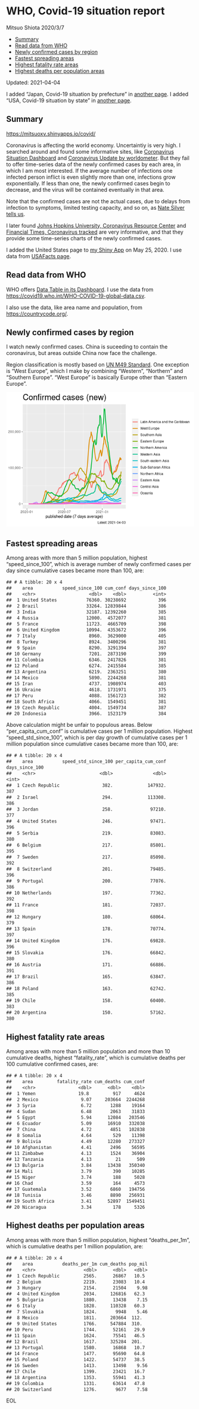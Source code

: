 WHO, Covid-19 situation report
================
Mitsuo Shiota
2020/3/7

-   [Summary](#summary)
-   [Read data from WHO](#read-data-from-who)
-   [Newly confirmed cases by region](#newly-confirmed-cases-by-region)
-   [Fastest spreading areas](#fastest-spreading-areas)
-   [Highest fatality rate areas](#highest-fatality-rate-areas)
-   [Highest deaths per population
    areas](#highest-deaths-per-population-areas)

Updated: 2021-04-04

I added “Japan, Covid-19 situation by prefecture” in [another
page](Japan.md). I added “USA, Covid-19 situation by state” in [another
page](USA.md).

## Summary

<https://mitsuoxv.shinyapps.io/covid/>

Coronavirus is affecting the world economy. Uncertaintiy is very high. I
searched around and found some informative sites, like [Coronavirus
Situation
Dashboard](https://who.maps.arcgis.com/apps/opsdashboard/index.html#/c88e37cfc43b4ed3baf977d77e4a0667)
and [Coronavirus Update by
worldometer](https://www.worldometers.info/coronavirus/). But they fail
to offer time-series data of the newly confirmed cases by each area, in
which I am most interested. If the average number of infections one
infected person inflict is even slightly more than one, infections grow
exponentially. If less than one, the newly confirmed cases begin to
decrease, and the virus will be contained eventually in that area.

Note that the confirmed cases are not the actual cases, due to delays
from infection to symptoms, limited testing capacity, and so on, as
[Nate Silver tells
us](https://fivethirtyeight.com/features/coronavirus-case-counts-are-meaningless/).

I later found [Johns Hopkins University, Coronavirus Resource
Center](https://coronavirus.jhu.edu/) and [Financial Times, Coronavirus
tracked](https://www.ft.com/content/a26fbf7e-48f8-11ea-aeb3-955839e06441)
are very informative, and that they provide some time-series charts of
the newly confirmed cases.

I added the United States page to [my Shiny
App](https://mitsuoxv.shinyapps.io/covid/) on May 25, 2020. I use data
from [USAFacts
page](https://usafacts.org/visualizations/coronavirus-covid-19-spread-map/).

## Read data from WHO

WHO offers [Data Table in its Dashboard](https://covid19.who.int/table).
I use the data from
<https://covid19.who.int/WHO-COVID-19-global-data.csv>.

I also use the data, like area name and population, from
<https://countrycode.org/>.

## Newly confirmed cases by region

I watch newly confirmed cases. China is suceeding to contain the
coronavirus, but areas outside China now face the challenge.

Region classification is mostly based on [UN M49
Standard](https://unstats.un.org/unsd/methodology/m49/). One exception
is “West Europe”, which I make by combining “Western”, “Northern” and
“Southern Europe”. “West Europe” is basically Europe other than “Eastern
Europe”.

![](README_files/figure-gfm/chart-1.png)<!-- -->

## Fastest spreading areas

Among areas with more than 5 million population, highest
“speed\_since\_100”, which is average number of newly confirmed cases
per day since cumulative cases became more than 100, are:

    ## # A tibble: 20 x 4
    ##    area           speed_since_100 cum_conf days_since_100
    ##    <chr>                    <dbl>    <dbl>          <int>
    ##  1 United States           76360. 30238692            396
    ##  2 Brazil                  33264. 12839844            386
    ##  3 India                   32187. 12392260            385
    ##  4 Russia                  12000.  4572077            381
    ##  5 France                  11723.  4665709            398
    ##  6 United Kingdom          10994.  4353672            396
    ##  7 Italy                    8960.  3629000            405
    ##  8 Turkey                   8924.  3400296            381
    ##  9 Spain                    8290.  3291394            397
    ## 10 Germany                  7201.  2873190            399
    ## 11 Colombia                 6346.  2417826            381
    ## 12 Poland                   6274.  2415584            385
    ## 13 Argentina                6219.  2363251            380
    ## 14 Mexico                   5890.  2244268            381
    ## 15 Iran                     4737.  1908974            403
    ## 16 Ukraine                  4618.  1731971            375
    ## 17 Peru                     4088.  1561723            382
    ## 18 South Africa             4066.  1549451            381
    ## 19 Czech Republic           4004.  1549734            387
    ## 20 Indonesia                3966.  1523179            384

Above calculation might be unfair to populous areas. Below
“per\_capita\_cum\_conf” is cumulative cases per 1 million population.
Highest “speed\_std\_since\_100”, which is per day growth of cumulative
cases per 1 million population since cumulative cases became more than
100, are:

    ## # A tibble: 20 x 4
    ##    area           speed_std_since_100 per_capita_cum_conf days_since_100
    ##    <chr>                        <dbl>               <dbl>          <int>
    ##  1 Czech Republic                382.             147932.            387
    ##  2 Israel                        294.             113308.            386
    ##  3 Jordan                        258.              97210.            377
    ##  4 United States                 246.              97471.            396
    ##  5 Serbia                        219.              83083.            380
    ##  6 Belgium                       217.              85801.            395
    ##  7 Sweden                        217.              85098.            392
    ##  8 Switzerland                   201.              79485.            396
    ##  9 Portugal                      200.              77076.            386
    ## 10 Netherlands                   197.              77362.            392
    ## 11 France                        181.              72037.            398
    ## 12 Hungary                       180.              68064.            379
    ## 13 Spain                         178.              70774.            397
    ## 14 United Kingdom                176.              69828.            396
    ## 15 Slovakia                      176.              66842.            380
    ## 16 Austria                       171.              66886.            391
    ## 17 Brazil                        165.              63847.            386
    ## 18 Poland                        163.              62742.            385
    ## 19 Chile                         158.              60400.            383
    ## 20 Argentina                     150.              57162.            380

## Highest fatality rate areas

Among areas with more than 5 million population and more than 10
cumulative deaths, highest “fatality\_rate”, which is cumulative deaths
per 100 cumulative confirmed cases, are:

    ## # A tibble: 20 x 4
    ##    area         fatality_rate cum_deaths cum_conf
    ##    <chr>                <dbl>      <dbl>    <dbl>
    ##  1 Yemen                19.8         917     4624
    ##  2 Mexico                9.07     203664  2244268
    ##  3 Syria                 6.72       1288    19164
    ##  4 Sudan                 6.48       2063    31833
    ##  5 Egypt                 5.94      12084   203546
    ##  6 Ecuador               5.09      16910   332038
    ##  7 China                 4.72       4851   102838
    ##  8 Somalia               4.64        529    11398
    ##  9 Bolivia               4.49      12280   273327
    ## 10 Afghanistan           4.41       2496    56595
    ## 11 Zimbabwe              4.13       1524    36904
    ## 12 Tanzania              4.13         21      509
    ## 13 Bulgaria              3.84      13438   350340
    ## 14 Mali                  3.79        390    10285
    ## 15 Niger                 3.74        188     5028
    ## 16 Chad                  3.59        164     4573
    ## 17 Guatemala             3.52       6860   194756
    ## 18 Tunisia               3.46       8890   256931
    ## 19 South Africa          3.41      52897  1549451
    ## 20 Nicaragua             3.34        178     5326

## Highest deaths per population areas

Among areas with more than 5 million population, highest
“deaths\_per\_1m”, which is cumulative deaths per 1 million population,
are:

    ## # A tibble: 20 x 4
    ##    area           deaths_per_1m cum_deaths pop_mil
    ##    <chr>                  <dbl>      <dbl>   <dbl>
    ##  1 Czech Republic         2565.      26867   10.5 
    ##  2 Belgium                2219.      23083   10.4 
    ##  3 Hungary                2154.      21504    9.98
    ##  4 United Kingdom         2034.     126816   62.3 
    ##  5 Bulgaria               1880.      13438    7.15
    ##  6 Italy                  1828.     110328   60.3 
    ##  7 Slovakia               1824.       9948    5.46
    ##  8 Mexico                 1811.     203664  112.  
    ##  9 United States          1766.     547884  310.  
    ## 10 Peru                   1744.      52161   29.9 
    ## 11 Spain                  1624.      75541   46.5 
    ## 12 Brazil                 1617.     325284  201.  
    ## 13 Portugal               1580.      16868   10.7 
    ## 14 France                 1477.      95690   64.8 
    ## 15 Poland                 1422.      54737   38.5 
    ## 16 Sweden                 1413.      13498    9.56
    ## 17 Chile                  1399.      23421   16.7 
    ## 18 Argentina              1353.      55941   41.3 
    ## 19 Colombia               1331.      63614   47.8 
    ## 20 Switzerland            1276.       9677    7.58

EOL
